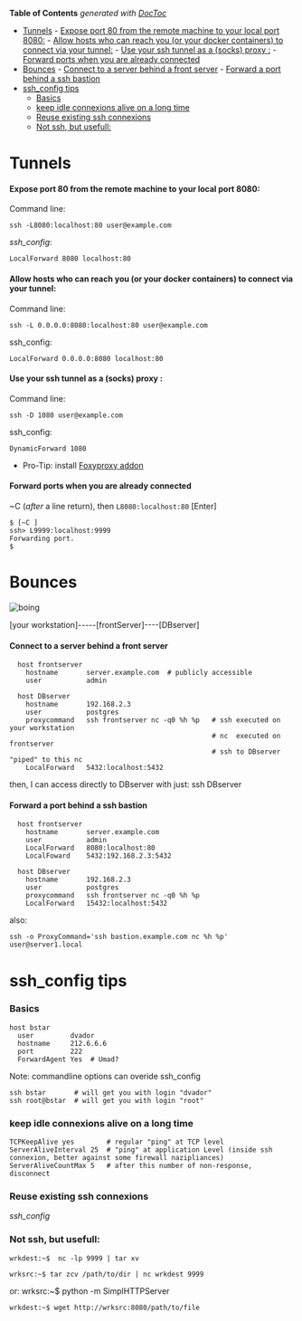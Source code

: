 <!-- START doctoc generated TOC please keep comment here to allow auto update -->
<!-- DON'T EDIT THIS SECTION, INSTEAD RE-RUN doctoc TO UPDATE -->
**Table of Contents**  *generated with [DocToc](https://github.com/thlorenz/doctoc)*

- [Tunnels](#tunnels)
      - [Expose port 80 from the remote machine to your local port 8080:](#expose-port-80-from-the-remote-machine-to-your-local-port-8080)
      - [Allow hosts who can reach you (or your docker containers) to connect via your tunnel:](#allow-hosts-who-can-reach-you-or-your-docker-containers-to-connect-via-your-tunnel)
      - [Use your ssh tunnel as a (socks) proxy :](#use-your-ssh-tunnel-as-a-socks-proxy-)
      - [Forward ports when you are already connected](#forward-ports-when-you-are-already-connected)
- [Bounces](#bounces)
      - [Connect to a server behind a front server](#connect-to-a-server-behind-a-front-server)
      - [Forward a port behind a ssh bastion](#forward-a-port-behind-a-ssh-bastion)
- [ssh_config tips](#ssh_config-tips)
    - [Basics](#basics)
    - [keep idle connexions alive on a long time](#keep-idle-connexions-alive-on-a-long-time)
    - [Reuse existing ssh connexions](#reuse-existing-ssh-connexions)
    - [Not ssh, but usefull:](#not-ssh-but-usefull)

<!-- END doctoc generated TOC please keep comment here to allow auto update -->

Tunnels
=======


#### Expose port 80 from the remote machine to your local port 8080:

  Command line:

    ssh -L8080:localhost:80 user@example.com

  *ssh_config*:

    LocalForward 8080 localhost:80


#### Allow hosts who can reach you (or your docker containers) to connect via your tunnel:

  Command line:

    ssh -L 0.0.0.0:8080:localhost:80 user@example.com

  ssh_config:

    LocalForward 0.0.0.0:8080 localhost:80


#### Use your ssh tunnel as a (socks) proxy :

  Command line:

    ssh -D 1080 user@example.com

  ssh_config:

    DynamicForward 1080

* Pro-Tip: install [Foxyproxy addon](https://addons.mozilla.org/fr/firefox/addon/foxyproxy-standard/)


#### Forward ports when you are already connected

  ~C (*after* a line return), then `L8080:localhost:80` [Enter]

    $ [~C ]
    ssh> L9999:localhost:9999
    Forwarding port.
    $ 


Bounces
=======

![boing](http://i.imgur.com/RMZQwxp.gif)


[your workstation]-----[frontServer]----[DBserver]


#### Connect to a server behind a front server

```
  host frontserver
    hostname       server.example.com  # publicly accessible
    user           admin

  host DBserver
    hostname       192.168.2.3
    user           postgres
    proxycommand   ssh frontserver nc -q0 %h %p   # ssh executed on your workstation
                                                  # nc  executed on frontserver
                                                  # ssh to DBserver "piped" to this nc
    LocalForward   5432:localhost:5432
```

then, I can access directly to DBserver with just:
    ssh DBserver


#### Forward a port behind a ssh bastion


```
  host frontserver
    hostname       server.example.com
    user           admin
    LocalForward   8080:localhost:80
    LocalFoward    5432:192.168.2.3:5432

  host DBserver
    hostname       192.168.2.3
    user           postgres
    proxycommand   ssh frontserver nc -q0 %h %p
    LocalForward   15432:localhost:5432
```

also:

    ssh -o ProxyCommand='ssh bastion.example.com nc %h %p' user@server1.local


ssh_config tips
===============


### Basics

    host bstar
      user         dvador
      hostname     212.6.6.6
      port         222
      ForwardAgent Yes  # Umad?


Note: commandline options can overide ssh_config

    ssh bstar       # will get you with login "dvador"
    ssh root@bstar  # will get you with login "root"


### keep idle connexions alive on a long time

    TCPKeepAlive yes        # regular "ping" at TCP level
    ServerAliveInterval 25  # "ping" at application Level (inside ssh connexion, better against some firewall nazipliances)
    ServerAliveCountMax 5   # after this number of non-response, disconnect


### Reuse existing ssh connexions

  *ssh_config*


### Not ssh, but usefull:

    wrkdest:~$  nc -lp 9999 | tar xv

    wrksrc:~$ tar zcv /path/to/dir | nc wrkdest 9999



  or:
    wrksrc:~$ python -m SimplHTTPServer

    wrkdest:~$ wget http://wrksrc:8080/path/to/file
